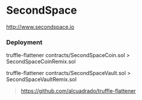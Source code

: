 # SecondSpace

http://www.secondspace.io



### Deployment

truffle-flattener contracts/SecondSpaceCoin.sol > SecondSpaceCoinRemix.sol

truffle-flattener contracts/SecondSpaceVault.sol > SecondSpaceVaultRemix.sol

> https://github.com/alcuadrado/truffle-flattener
